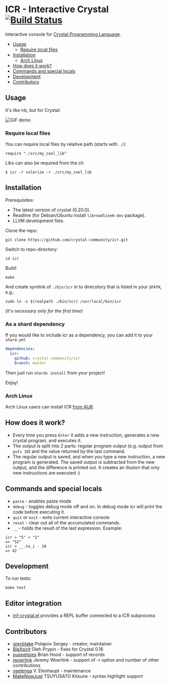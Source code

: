 # ICR - Interactive Crystal [![Build Status](https://travis-ci.org/crystal-community/icr.svg?branch=master)](https://travis-ci.org/crystal-community/icr)

Interactive console for [Crystal Programming Language](http://crystal-lang.org/).

* [Usage](#usage)
  * [Require local files](#require-local-files)
* [Installation](#installation)
  * [Arch Linux](#arch-linux)
* [How does it work?](#how-does-it-work)
* [Commands and special locals](#commands-and-special-locals)
* [Development](#development)
* [Contributors](#contributors)

## Usage

It's like irb, but for Crystal:

![GIF demo](https://raw.githubusercontent.com/crystal-community/icr/master/demo/demo.gif)

### Require local files
You can require local files by relative path (starts with `./`):
```
require "./src/my_cool_lib"
```

Libs can also be required from the cli:

```
$ icr -r colorize -r ./src/my_cool_lib
```

## Installation
Prerequisites:
* The latest version of crystal (0.20.0).
* Readline (for Debian/Ubuntu install `libreadline6-dev` package).
* LLVM development files.

Clone the repo:
```
git clone https://github.com/crystal-community/icr.git
```
Switch to repo-directory:
```
cd icr
```
Build:
```
make
```
And create symlink of `./bin/icr` in to direcotory that is listed in your `$PATH`, e.g.:
```
sudo ln -s $(realpath ./bin/icr) /usr/local/bin/icr
```
_(it's necessary only for the first time)_

### As a shard dependency

If you would like to include icr as a dependency, you can add it to your `shard.yml`

```yml
dependencies:
  icr:
    github: crystal-community/icr
    branch: master
```

Then just run `shards install` from your project!

Enjoy!


### Arch Linux

Arch Linux users can install ICR [from AUR](https://aur.archlinux.org/packages/crystal-icr/).


## How does it work?
* Every time you press `Enter` it adds a new instruction, generates a new crystal program, and executes it.
* The output is split into 2 parts: regular program output (e.g. output from `puts 10`) and the value returned by the last command.
* The regular output is saved, and when you type a new instruction, a new program is generated. The saved output is subtracted from the new output, and the difference is printed out. It creates an illusion that only new instructions are executed :)

## Commands and special locals

* `paste` - enables paste mode
* `debug` - toggles debug mode off and on. In debug mode icr will print the code before executing it.
* `quit` or `exit` - exits current interactive console
* `reset` - clear out all of the accumulated commands. 
* `__` - holds the result of the last expression. Example:

```crystal
icr > "5" + "2"
=> "52"
icr > __.to_i - 10
=> 42

```

## Development

To run tests:
```
make test
```

## Editor integration

 - [inf-crystal.el](https://github.com/brantou/inf-crystal.el) provides a REPL buffer connected to a ICR subprocess

## Contributors

- [greyblake](https://github.com/greyblake) Potapov Sergey - creator, maintainer
- [BlaXpirit](https://github.com/BlaXpirit) Oleh Prypin - fixes for Crystal 0.16
- [puppetpies](https://github.com/puppetpies) Brian Hood - support of records
- [jwoertink](https://github.com/jwoertink) Jeremy Woertink - support of -r option and number of other contributions
- [veelenga](https://github.com/veelenga) V. Elenhaupt - maintenance
- [MakeNowJust](https://github.com/MakeNowJust) TSUYUSATO Kitsune - syntax highlight support
